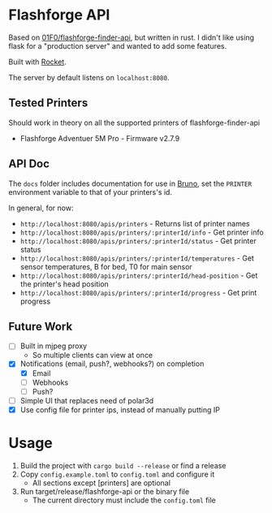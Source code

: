 # Flashforge API

Based on [01F0/flashforge-finder-api](https://github.com/01F0/flashforge-finder-api), but written in rust.
I didn't like using flask for a "production server" and wanted to add some features.

Built with [Rocket](https://rocket.rs/).

The server by default listens on `localhost:8080`.

## Tested Printers
Should work in theory on all the supported printers of flashforge-finder-api
* Flashforge Adventuer 5M Pro - Firmware v2.7.9

## API Doc

The `docs` folder includes documentation for use in [Bruno](https://www.usebruno.com/), set the `PRINTER` environment variable to that of your printers's id.

In general, for now:
* `http://localhost:8080/apis/printers` - Returns list of printer names
* `http://localhost:8080/apis/printers/:printerId/info` - Get printer info
* `http://localhost:8080/apis/printers/:printerId/status` - Get printer status
* `http://localhost:8080/apis/printers/:printerId/temperatures` - Get sensor temperatures, B for bed, T0 for main sensor
* `http://localhost:8080/apis/printers/:printerId/head-position` - Get the printer's head position
* `http://localhost:8080/apis/printers/:printerId/progress` - Get print progress

## Future Work

* [ ] Built in mjpeg proxy 
  * So multiple clients can view at once
* [x] Notifications (email, push?, webhooks?) on completion
  * [x] Email
  * [ ] Webhooks
  * [ ] Push?
* [ ] Simple UI that replaces need of polar3d
* [x] Use config file for printer ips, instead of manually putting IP

# Usage

1. Build the project with `cargo build --release` or find a release
2. Copy `config.example.toml` to `config.toml` and configure it
   * All sections except [printers] are optional
3. Run target/release/flashforge-api or the binary file
   * The current directory must include the `config.toml` file
